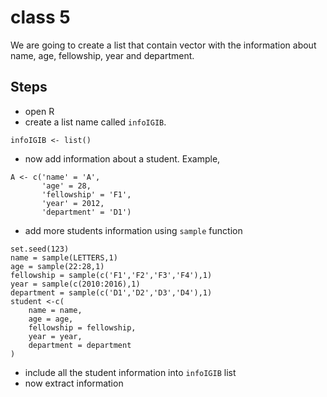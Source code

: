 # class 5

We are going to create a list that contain vector with the information about name, age, fellowship, year and department.

## Steps

- open R
- create a list name called `infoIGIB`.
```{R}
infoIGIB <- list()

```
- now add information about a student. 
  Example,
```{R}
A <- c('name' = 'A',
       'age' = 28,
       'fellowship' = 'F1',
       'year' = 2012,
       'department' = 'D1')

```
- add more students information using `sample` function
```{R}
set.seed(123)
name = sample(LETTERS,1)
age = sample(22:28,1)
fellowship = sample(c('F1','F2','F3','F4'),1)
year = sample(c(2010:2016),1)
department = sample(c('D1','D2','D3','D4'),1)
student <-c(
    name = name,
    age = age,
    fellowship = fellowship,
    year = year,
    department = department
)

```

- include all the student information into `infoIGIB` list
- now extract information
